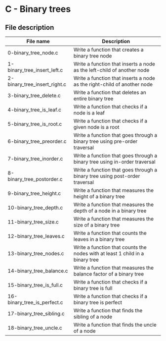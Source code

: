 # C - Binary trees

## File description

| File name                    | Description                                                                   |
| ---------------------------- | ----------------------------------------------------------------------------- |
| 0-binary_tree_node.c         | Write a function that creates a binary tree node                              |
| 1-binary_tree_insert_left.c  | Write a function that inserts a node as the left-child of another node        |
| 2-binary_tree_insert_right.c | Write a function that inserts a node as the right-child of another node       |
| 3-binary_tree_delete.c       | Write a function that deletes an entire binary tree                           |
| 4-binary_tree_is_leaf.c      | Write a function that checks if a node is a leaf                              |
| 5-binary_tree_is_root.c      | Write a function that checks if a given node is a root                        |
| 6-binary_tree_preorder.c     | Write a function that goes through a binary tree using pre-order traversal    |
| 7-binary_tree_inorder.c      | Write a function that goes through a binary tree using in-order traversal     |
| 8-binary_tree_postorder.c    | Write a function that goes through a binary tree using post-order traversal   |
| 9-binary_tree_height.c       | Write a function that measures the height of a binary tree                    |
| 10-binary_tree_depth.c       | Write a function that measures the depth of a node in a binary tree           |
| 11-binary_tree_size.c        | Write a function that measures the size of a binary tree                      |
| 12-binary_tree_leaves.c      | Write a function that counts the leaves in a binary tree                      |
| 13-binary_tree_nodes.c       | Write a function that counts the nodes with at least 1 child in a binary tree |
| 14-binary_tree_balance.c     | Write a function that measures the balance factor of a binary tree            |
| 15-binary_tree_is_full.c     | Write a function that checks if a binary tree is full                         |
| 16-binary_tree_is_perfect.c  | Write a function that checks if a binary tree is perfect                      |
| 17-binary_tree_sibling.c     | Write a function that finds the sibling of a node                             |
| 18-binary_tree_uncle.c       | Write a function that finds the uncle of a node                               |
